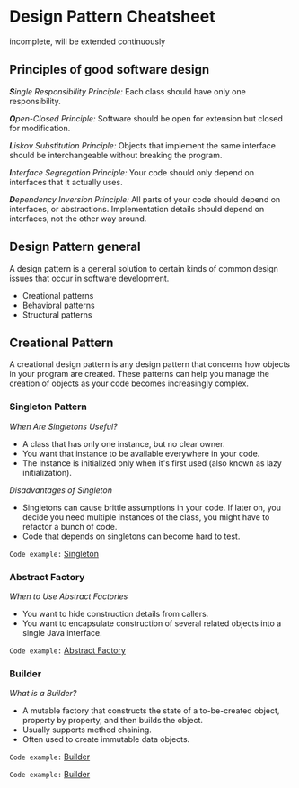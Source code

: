 # Design Pattern Cheatsheet

incomplete, will be extended continuously

## Principles of good software design

***S**ingle Responsibility Principle:* Each class should have only one responsibility.

***O**pen-Closed Principle:* Software should be open for extension but closed for modification.

***L**iskov Substitution Principle:* Objects that implement the same interface should be interchangeable without breaking the program.

***I**nterface Segregation Principle:* Your code should only depend on interfaces that it actually uses.

***D**ependency Inversion Principle:* All parts of your code should depend on interfaces, or abstractions. Implementation details should depend on interfaces, not the other way around.


## Design Pattern general

A design pattern is a general solution to certain kinds of common design issues that occur in software development.
- Creational patterns
- Behavioral patterns
- Structural patterns

## Creational Pattern

A creational design pattern is any design pattern that concerns how objects in your program are created. These patterns can help you manage the creation of objects as your code becomes increasingly complex.

### Singleton Pattern

*When Are Singletons Useful?*

- A class that has only one instance, but no clear owner.
- You want that instance to be available everywhere in your code.
- The instance is initialized only when it's first used (also known as lazy initialization).


*Disadvantages of Singleton*

- Singletons can cause brittle assumptions in your code. If later on, you decide you need multiple instances of the class, you might have to refactor a bunch of code.
- Code that depends on singletons can become hard to test.

```Code example:``` [Singleton](/src/CreationalPatterns/Singleton/SingletonExample)



### Abstract Factory

*When to Use Abstract Factories*

- You want to hide construction details from callers.
- You want to encapsulate construction of several related objects into a single Java interface.

```Code example:``` [Abstract Factory](/src/CreationalPatterns/AbstractFactory/SchuhfabrikExample)

### Builder

*What is a Builder?*
-	A mutable factory that constructs the state of a to-be-created object, property by property, and then builds the object.
- Usually supports method chaining.
- Often used to create immutable data objects.

```Code example:``` [Builder](/src/CreationalPatterns/Builder/AccountExample/)

```Code example:``` [Builder](/src/CreationalPatterns/Builder/UdacisearchClientExample/)



